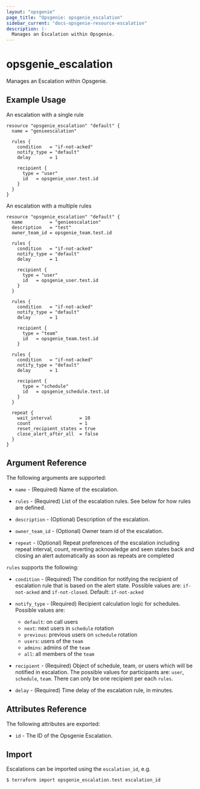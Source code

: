 ```yaml
---
layout: "opsgenie"
page_title: "Opsgenie: opsgenie_escalation"
sidebar_current: "docs-opsgenie-resource-escalation"
description: |-
  Manages an Escalation within Opsgenie.
---
```


# opsgenie_escalation

Manages an Escalation within Opsgenie.

## Example Usage

An escalation with a single rule

```hcl
resource "opsgenie_escalation" "default" {
  name = "genieescalation"

  rules {
    condition   = "if-not-acked"
    notify_type = "default"
    delay       = 1

    recipient {
      type = "user"
      id   = opsgenie_user.test.id
    }
  }
}
```

An escalation with a multiple rules

```hcl
resource "opsgenie_escalation" "default" {
  name          = "genieescalation"
  description   = "test"
  owner_team_id = opsgenie_team.test.id

  rules {
    condition   = "if-not-acked"
    notify_type = "default"
    delay       = 1

    recipient {
      type = "user"
      id   = opsgenie_user.test.id
    }
  }

  rules {
    condition   = "if-not-acked"
    notify_type = "default"
    delay       = 1

    recipient {
      type = "team"
      id   = opsgenie_team.test.id
    }

  rules {
    condition   = "if-not-acked"
    notify_type = "default"
    delay       = 1

    recipient {
      type = "schedule"
      id   = opsgenie_schedule.test.id
    }
  }

  repeat {
    wait_interval          = 10
    count                  = 1
    reset_recipient_states = true
    close_alert_after_all  = false
  }
}
```

## Argument Reference

The following arguments are supported:

* `name` - (Required) Name of the escalation.

* `rules` - (Required) List of the escalation rules. See below for how rules are defined.

* `description` - (Optional) Description of the escalation.

* `owner_team_id` - (Optional) Owner team id of the escalation.

* `repeat` - (Optional) Repeat preferences of the escalation including repeat interval, count, reverting acknowledge and seen states back and closing an alert automatically as soon as repeats are completed

`rules` supports the following:

* `condition` - (Required) The condition for notifying the recipient of escalation rule that is based on the alert state. Possible values are: `if-not-acked` and `if-not-closed`. Default: `if-not-acked`

* `notify_type` - (Required) Recipient calculation logic for schedules. Possible values are:

  - `default`: on call users
  - `next`: next users in `schedule` rotation
  - `previous`: previous users on `schedule` rotation
  - `users`: users of the `team`
  - `admins`: admins of the `team`
  - `all`: all members of the `team`

* `recipient` - (Required) Object of schedule, team, or users which will be notified in escalation. The possible values for participants are: `user`, `schedule`, `team`. There can only be one recipient per each `rules`.

* `delay` - (Required) Time delay of the escalation rule, in minutes.

## Attributes Reference

The following attributes are exported:

* `id` - The ID of the Opsgenie Escalation.

## Import

Escalations can be imported using the `escalation_id`, e.g.

`$ terraform import opsgenie_escalation.test escalation_id`
